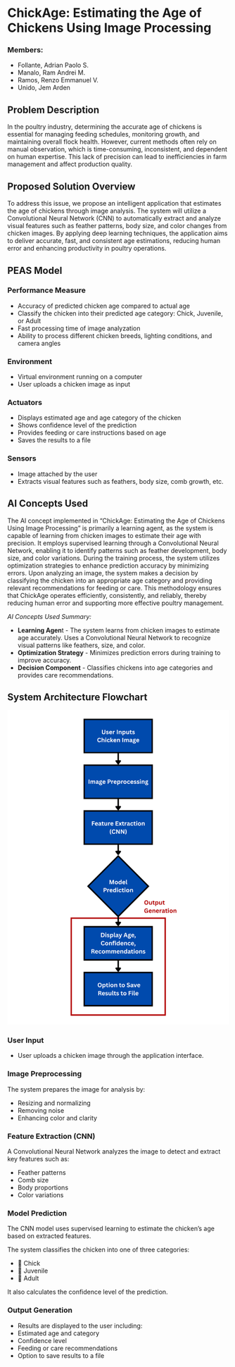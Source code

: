 # **ChickAge: Estimating the Age of Chickens Using Image Processing**

### Members:
- Follante, Adrian Paolo S.
- Manalo, Ram Andrei M.
- Ramos, Renzo Emmanuel V.
- Unido, Jem Arden 

## **Problem Description**

In the poultry industry, determining the accurate age of chickens is essential for managing feeding schedules, monitoring growth, and maintaining overall flock health. However, current methods often rely on manual observation, which is time-consuming, inconsistent, and dependent on human expertise. This lack of precision can lead to inefficiencies in farm management and affect production quality.

## **Proposed Solution Overview**

To address this issue, we propose an intelligent application that estimates the age of chickens through image analysis. The system will utilize a Convolutional Neural Network (CNN) to automatically extract and analyze visual features such as feather patterns, body size, and color changes from chicken images. By applying deep learning techniques, the application aims to deliver accurate, fast, and consistent age estimations, reducing human error and enhancing productivity in poultry operations.

## **PEAS Model**
### Performance Measure
- Accuracy of predicted chicken age compared to actual age
- Classify the chicken into their predicted age category: Chick, Juvenile, or Adult
- Fast processing time of image analyzation
- Ability to process different chicken breeds, lighting conditions, and camera angles

### Environment
- Virtual environment running on a computer
- User uploads a chicken image as input

### Actuators
- Displays estimated age and age category of the chicken
- Shows confidence level of the prediction
- Provides feeding or care instructions based on age
- Saves the results to a file

### Sensors
- Image attached by the user
- Extracts visual features such as feathers, body size, comb growth, etc.

## **AI Concepts Used**

The AI concept implemented in “ChickAge: Estimating the Age of Chickens Using Image Processing”  is primarily a learning agent, as the system is capable of learning from chicken images to estimate their age with precision. It employs supervised learning through a Convolutional Neural Network, enabling it to identify patterns such as feather development, body size, and color variations. During the training process, the system utilizes optimization strategies to enhance prediction accuracy by minimizing errors. Upon analyzing an image, the system makes a decision by classifying the chicken into an appropriate age category and providing relevant recommendations for feeding or care. This methodology ensures that ChickAge operates efficiently, consistently, and reliably, thereby reducing human error and supporting more effective poultry management.


_AI Concepts Used Summary:_

- **Learning Agen**t - The system learns from chicken images to estimate age accurately. Uses a Convolutional Neural Network to recognize visual patterns like feathers, size, and color.
- **Optimization Strategy**  - Minimizes prediction errors during training to improve accuracy.
- **Decision Component** - Classifies chickens into age categories and provides care recommendations.

## **System Architecture Flowchart**

![ChickAge System Flowchart](https://github.com/UPHSL-CCS-J3A/j3a-aiproject-chatgpt-employees/blob/aba3f839ee27027e7603d46f27f02301ef391b64/System%20Flowchart.png)

### User Input
- User uploads a chicken image through the application interface.

### Image Preprocessing
The system prepares the image for analysis by:
- Resizing and normalizing
- Removing noise
- Enhancing color and clarity

### Feature Extraction (CNN)
A Convolutional Neural Network analyzes the image to detect and extract key features such as:
- Feather patterns
- Comb size
- Body proportions
- Color variations

### Model Prediction
The CNN model uses supervised learning to estimate the chicken’s age based on extracted features.

The system classifies the chicken into one of three categories:
- 🐣 Chick 
- 🐥 Juvenile 
- 🐔 Adult

 It also calculates the confidence level of the prediction.

### Output Generation
- Results are displayed to the user including:
- Estimated age and category
- Confidence level
- Feeding or care recommendations
- Option to save results to a file
